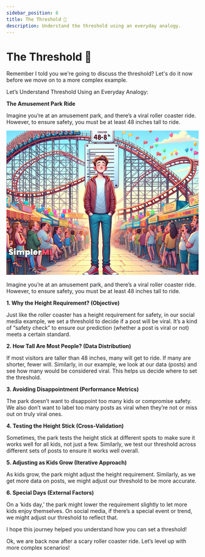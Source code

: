 ```yaml
---
sidebar_position: 6
title: The Threshold 📏
description: Understand the threshold using an everyday analogy.
---
```


# The Threshold 📏

Remember I told you we're going to discuss the threshold? Let's do it now before we move on to a more complex example.

Let’s Understand Threshold Using an Everyday Analogy:

**The Amusement Park Ride**

Imagine you’re at an amusement park, and there’s a viral roller coaster ride. However, to ensure safety, you must be at least 48 inches tall to ride.

![threshold](./img/img-5.png "threshold")

Imagine you’re at an amusement park, and there’s a viral roller coaster ride. However, to ensure safety, you must be at least 48 inches tall to ride.

**1. Why the Height Requirement? (Objective)**

Just like the roller coaster has a height requirement for safety, in our social media example, we set a threshold to decide if a post will be viral. It’s a kind of “safety check” to ensure our prediction (whether a post is viral or not) meets a certain standard.

**2. How Tall Are Most People? (Data Distribution)**

If most visitors are taller than 48 inches, many will get to ride. If many are shorter, fewer will. Similarly, in our example, we look at our data (posts) and see how many would be considered viral. This helps us decide where to set the threshold.

**3. Avoiding Disappointment (Performance Metrics)**

The park doesn’t want to disappoint too many kids or compromise safety. We also don’t want to label too many posts as viral when they’re not or miss out on truly viral ones.

**4. Testing the Height Stick (Cross-Validation)**

Sometimes, the park tests the height stick at different spots to make sure it works well for all kids, not just a few. Similarly, we test our threshold across different sets of posts to ensure it works well overall.

**5. Adjusting as Kids Grow (Iterative Approach)**

As kids grow, the park might adjust the height requirement. Similarly, as we get more data on posts, we might adjust our threshold to be more accurate.

**6. Special Days (External Factors)**

On a ‘kids day,’ the park might lower the requirement slightly to let more kids enjoy themselves. On social media, if there’s a special event or trend, we might adjust our threshold to reflect that.

I hope this journey helped you understand how you can set a threshold!

Ok, we are back now after a scary roller coaster ride. Let’s level up with more complex scenarios!
